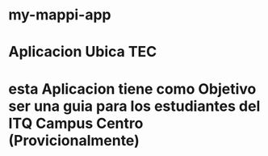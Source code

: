 # my-mappi-app
# Aplicacion Ubica TEC
# esta Aplicacion tiene como Objetivo ser una guia para los estudiantes del ITQ Campus Centro (Provicionalmente)

